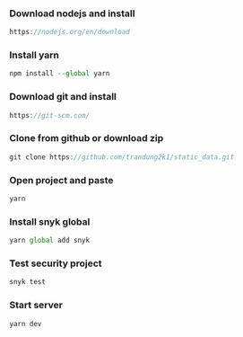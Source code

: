 ### Download nodejs and install

```js
https://nodejs.org/en/download
```

### Install yarn

```js
npm install --global yarn
```

### Download git and install

```js
https://git-scm.com/
```

### Clone from github or download zip

```js
git clone https://github.com/trandung2k1/static_data.git
```

### Open project and paste

```js
yarn
```

### Install snyk global

```js
yarn global add snyk
```

### Test security project

```js
snyk test
```

### Start server

```js
yarn dev
```

